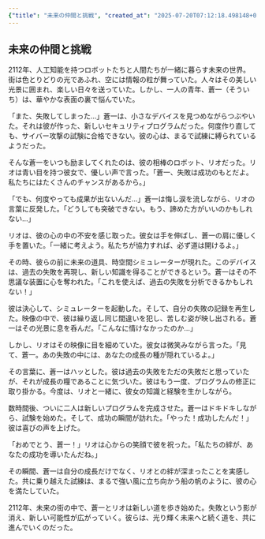```yaml
---
{"title": "未来の仲間と挑戦", "created_at": "2025-07-20T07:12:18.498148+09:00", "pattern_id": 4, "pattern_name": "ループ脱出型", "year": 2112}
---
```


## 未来の仲間と挑戦

2112年、人工知能を持つロボットたちと人間たちが一緒に暮らす未来の世界。街は色とりどりの光であふれ、空には情報の粒が舞っていた。人々はその美しい光景に囲まれ、楽しい日々を送っていた。しかし、一人の青年、蒼一（そういち）は、華やかな表面の裏で悩んでいた。

「また、失敗してしまった…」蒼一は、小さなデバイスを見つめながらつぶやいた。それは彼が作った、新しいセキュリティプログラムだった。何度作り直しても、サイバー攻撃の試験に合格できない。彼の心は、まるで試練に縛られているようだった。

そんな蒼一をいつも励ましてくれたのは、彼の相棒のロボット、リオだった。リオは青い目を持つ彼女で、優しい声で言った。「蒼一、失敗は成功のもとだよ。私たちにはたくさんのチャンスがあるから。」

「でも、何度やっても成果が出ないんだ…」蒼一は悔し涙を流しながら、リオの言葉に反発した。「どうしても突破できない。もう、諦めた方がいいのかもしれない…」

リオは、彼の心の中の不安を感じ取った。彼女は手を伸ばし、蒼一の肩に優しく手を置いた。「一緒に考えよう。私たちが協力すれば、必ず道は開けるよ。」

その時、彼らの前に未来の道具、時空間シミュレーターが現れた。このデバイスは、過去の失敗を再現し、新しい知識を得ることができるという。蒼一はその不思議な装置に心を奪われた。「これを使えば、過去の失敗を分析できるかもしれない！」

彼は決心して、シミュレーターを起動した。そして、自分の失敗の記録を再生した。映像の中で、彼は繰り返し同じ間違いを犯し、苦しむ姿が映し出される。蒼一はその光景に息を呑んだ。「こんなに情けなかったのか…」

しかし、リオはその映像に目を細めていた。彼女は微笑みながら言った。「見て、蒼一。あの失敗の中には、あなたの成長の種が隠れているよ。」

その言葉に、蒼一はハッとした。彼は過去の失敗をただの失敗だと思っていたが、それが成長の糧であることに気づいた。彼はもう一度、プログラムの修正に取り掛かる。今度は、リオと一緒に、彼女の知識と経験を生かしながら。

数時間後、ついに二人は新しいプログラムを完成させた。蒼一はドキドキしながら、試験を始めた。そして、成功の瞬間が訪れた。「やった！成功したんだ！」彼は喜びの声を上げた。

「おめでとう、蒼一！」リオは心からの笑顔で彼を祝った。「私たちの絆が、あなたの成功を導いたんだね。」

その瞬間、蒼一は自分の成長だけでなく、リオとの絆が深まったことを実感した。共に乗り越えた試練は、まるで強い風に立ち向かう船の帆のように、彼の心を満たしていた。

2112年、未来の街の中で、蒼一とリオは新しい道を歩き始めた。失敗という影が消え、新しい可能性が広がっていく。彼らは、光り輝く未来へと続く道を、共に進んでいくのだった。
